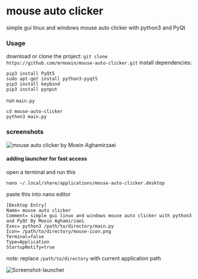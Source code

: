 # mouse auto clicker

simple gui linux and windows mouse auto clicker with python3 and PyQt

### Usage
download or clone the project: `git clone https://github.com/mrmoein/mouse-auto-clicker.git`
install dependencies: 
```
pip3 install PyQt5
sudo apt-get install python3-pyqt5
pip3 install keybind
pip3 install pynput
```
run `main.py`
```
cd mouse-auto-clicker
python3 main.py
```

### screenshots
![mouse auto clicker by Moein Aghamirzaei](https://raw.githubusercontent.com/mrmoein/mouse-auto-clicker/main/Screenshot.png)

#### adding launcher for fast access
open a terminal and run this 
```
nano ~/.local/share/applications/mouse-auto-clicker.desktop
```
paste this into nano editor
```
[Desktop Entry]
Name= mouse auto clicker
Comment= simple gui linux and windows mouse auto clicker with python3 and PyQt By Moein Aghamirzaei
Exec= python3 /path/to/directory/main.py
Icon= /path/to/directory/mouse-icon.png
Terminal=false
Type=Application
StartupNotify=true
```
note: replace `/path/to/directory` with current application path

![Screenshot-launcher](https://raw.githubusercontent.com/mrmoein/mouse-auto-clicker/main/Screenshot-launcher.png)
